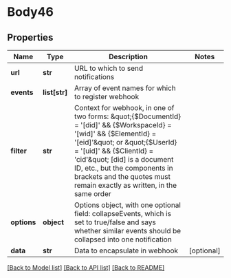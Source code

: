 # Body46

## Properties
Name | Type | Description | Notes
------------ | ------------- | ------------- | -------------
**url** | **str** | URL to which to send notifications | 
**events** | **list[str]** | Array of event names for which to register webhook | 
**filter** | **str** | Context for webhook, in one of two forms:  \&quot;{$DocumentId} &#x3D; &#39;[did]&#39; &amp;&amp; {$WorkspaceId} &#x3D; &#39;[wid]&#39; &amp;&amp; {$ElementId} &#x3D; &#39;[eid]&#39;\&quot;  or \&quot;{$UserId} &#x3D; &#39;[uid]&#39; &amp;&amp; {$ClientId} &#x3D; &#39;cid&#39;\&quot;  [did] is a document ID, etc., but the components in brackets and the quotes must remain exactly as written, in the same order | 
**options** | **object** | Options object, with one optional field: collapseEvents, which is set to true/false and says whether similar events should be collapsed into one notification | 
**data** | **str** | Data to encapsulate in webhook | [optional] 

[[Back to Model list]](../README.md#documentation-for-models) [[Back to API list]](../README.md#documentation-for-api-endpoints) [[Back to README]](../README.md)


